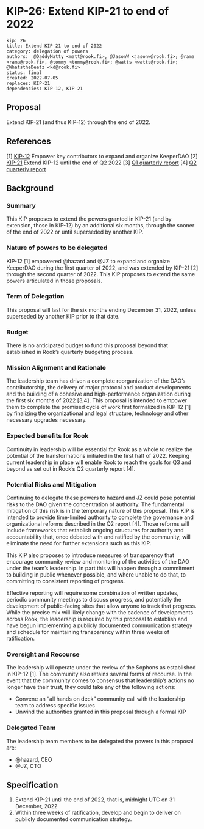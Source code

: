 # KIP-26: Extend KIP-21 to end of 2022

```
kip: 26
title: Extend KIP-21 to end of 2022
category: delegation of powers
authors:  @DaddyMatty <matt@rook.fi>, @JasonW <jasonw@rook.fi>; @rama <rama@rook.fi>, @tommy <tommy@rook.fi>; @watts <watts@rook.fi>; @WhatstheDeetz <kd@rook.fi>
status: final
created: 2022-07-05
replaces: KIP-21
dependencies: KIP-12, KIP-21
```
## Proposal

Extend KIP-21 (and thus KIP-12) through the end of 2022.

## References

[1] [KIP-12](https://forum.rook.fi/t/kip-12-empower-key-contributors-to-expand-and-organize-keeperdao/226/) Empower key contributors to expand and organize KeeperDAO
[2] [KIP-21](https://forum.rook.fi/t/kip-21-extend-kip-12-until-the-end-of-q2-2022/341) Extend KIP-12 until the end of Q2 2022
[3] [Q1 quarterly report](https://www.notion.so/KeeperDAO-Labs-Quarterly-Report-Q1-2022-9359b477ad31447eb05159d29bf6819a)
[4] [Q2 quarterly report](https://www.notion.so/KeeperDAO-Labs-Quarterly-Report-Q1-2022-9359b477ad31447eb05159d29bf6819a)

## Background

### Summary

This KIP proposes to extend the powers granted in KIP-21 (and by extension, those in KIP-12) by an additional six months, through the sooner of the end of 2022 or until superseded by another KIP. 

### Nature of powers to be delegated

KIP-12 [1] empowered @hazard and @JZ to expand and organize KeeperDAO during the first quarter of 2022, and was extended by KIP-21 [2] through the second quarter of 2022. This KIP proposes to extend the same powers articulated in those proposals.  

### Term of Delegation

This proposal will last for the six months ending December 31, 2022, unless superseded by another KIP prior to that date. 

### Budget

There is no anticipated budget to fund this proposal beyond that established in Rook’s quarterly budgeting process. 

### Mission Alignment and Rationale

The leadership team has driven a complete reorganization of the DAO’s contributorship, the delivery of major protocol and product developments and the building of a cohesive and high-performance organization during the first six months of 2022 [3,4]. This proposal is intended to empower them to complete the promised cycle of work first formalized in KIP-12 [1] by finalizing the organizational and legal structure, technology and other necessary upgrades necessary.

### Expected benefits for Rook

Continuity in leadership will be essential for Rook as a whole to realize the potential of the transformations initiated in the first half of 2022. Keeping current leadership in place will enable Rook to reach the goals for Q3 and beyond as set out in Rook’s Q2 quarterly report [4].

### Potential Risks and Mitigation

Continuing to delegate these powers to hazard and JZ could pose potential risks to the DAO given the concentration of authority.  The fundamental mitigation of this risk is in the temporary nature of this proposal. This KIP is intended to provide time-limited authority to complete the governance and organizational reforms described in the Q2 report [4]. Those reforms will include frameworks that establish ongoing structures for authority and accountability that, once debated with and ratified by the community, will eliminate the need for further extensions such as this KIP. 

This KIP also proposes to introduce measures of transparency that encourage community review and monitoring of the activities of the DAO under the team’s leadership. In part this will happen through a commitment to building in public whenever possible, and where unable to do that, to committing to consistent reporting of progress.

Effective reporting will require some combination of written updates, periodic community meetings to discuss progress, and potentially the development of public-facing sites that allow anyone to track that progress. While the precise mix will likely change with the cadence of developments across Rook, the leadership is required by this proposal to establish and have begun implementing a publicly documented communication strategy and schedule for maintaining transparency within three weeks of ratification.

### Oversight and Recourse

The leadership will operate under the review of the Sophons as established in KIP-12 [1]. The community also retains several forms of recourse. In the event that the community comes to consensus that leadership’s actions no longer have their trust, they could take any of the following actions:

- Convene an “all hands on deck” community call with the leadership team to address specific issues
- Unwind the authorities granted in this proposal through a formal KIP

### Delegated Team

The leadership team members to be delegated the powers in this proposal are: 

* @hazard, CEO
* @JZ, CTO

## Specification

1. Extend KIP-21 until the end of 2022, that is, midnight UTC on 31 December, 2022
2. Within three weeks of ratification, develop and begin to deliver on publicly documented communication strategy.
